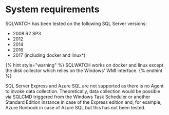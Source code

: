 # System requirements

SQLWATCH has been tested on the following SQL Server versions:

* 2008 R2 SP3
* 2012
* 2014
* 2016
* 2017 \(including docker and linux\*\)

{% hint style="warning" %}
SQLWATCH works on docker and linux except the disk collector which relies on the Windows' WMI interface. 
{% endhint %}

SQL Server Express and Azure SQL are not supported as there is no Agent to invoke data collection. Theoretically, data collection would be possible via SQLCMD triggered from the Windows Task Scheduler or another Standard Edition instance in case of the Express edition and, for example, Azure Runbook in case of Azure SQL but this has not been tested.

